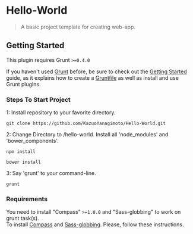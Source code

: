 # Hello-World
> A basic project template for creating web-app.

## Getting Started
This plugin requires Grunt `>=0.4.0`

If you haven't used [Grunt](http://gruntjs.com/) before, be sure to check out the [Getting Started](http://gruntjs.com/getting-started) guide, as it explains how to create a [Gruntfile](http://gruntjs.com/sample-gruntfile) as well as install and use Grunt plugins.

### Steps To Start Project
1: Install repository to your favorite directory.

```shell
git clone https://github.com/KazuoYanagimoto/Hello-World.git
```

2: Change Directory to /hello-world. Install all 'node_modules' and 'bower_components'.

```shell
npm install
```
```shell
bower install
```

3: Say 'grunt' to your command-line.

```shell
grunt
```

### Requirements
You need to install "Compass" `>=1.0.0` and "Sass-globbing" to work on grunt task(s).  
To install [Compass](http://compass-style.org/install/) and [Sass-globbing](https://github.com/chriseppstein/sass-globbing/blob/master/README.markdown). Please, follow these instructions.
